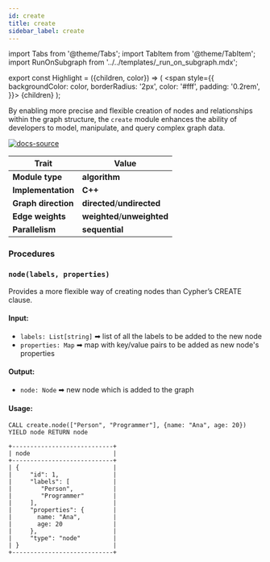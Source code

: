 ```yaml
---
id: create
title: create
sidebar_label: create
---
```


import Tabs from '@theme/Tabs';
import TabItem from '@theme/TabItem';
import RunOnSubgraph from '../../templates/_run_on_subgraph.mdx';

export const Highlight = ({children, color}) => (
<span
style={{
  backgroundColor: color,
  borderRadius: '2px',
  color: '#fff',
  padding: '0.2rem',
}}>
{children}
</span>
);

By enabling more precise and flexible creation of nodes and relationships within the graph structure, the `create` module enhances the ability of developers to model, manipulate, and query complex graph data.

[![docs-source](https://img.shields.io/badge/source-create-FB6E00?logo=github&style=for-the-badge)](https://github.com/memgraph/mage/tree/main/cpp/create_module)

| Trait               | Value                                                 |
| ------------------- | ----------------------------------------------------- |
| **Module type**     | <Highlight color="#FB6E00">**algorithm**</Highlight>  |
| **Implementation**  | <Highlight color="#FB6E00">**C++**</Highlight>        |
| **Graph direction** | <Highlight color="#FB6E00">**directed**</Highlight>/<Highlight color="#FB6E00">**undirected**</Highlight> |
| **Edge weights**    | <Highlight color="#FB6E00">**weighted**</Highlight>/<Highlight color="#FB6E00">**unweighted**</Highlight> |
| **Parallelism**     | <Highlight color="#FB6E00">**sequential**</Highlight> |

### Procedures

### `node(labels, properties)`

Provides a more flexible way of creating nodes than Cypher’s CREATE clause.

#### Input:

- `labels: List[string]` ➡ list of all the labels to be added to the new node
- `properties: Map` ➡ map with key/value pairs to be added as new node's properties

#### Output:

- `node: Node` ➡ new node which is added to the graph

#### Usage:

```cypher
CALL create.node(["Person", "Programmer"], {name: "Ana", age: 20}) YIELD node RETURN node
```

```plaintext
+----------------------------+
| node                       |
+----------------------------+
| {                          |
|     "id": 1,               |
|     "labels": [            |
|        "Person",           |
|        "Programmer"        |
|     ],                     |
|     "properties": {        |
|       name: "Ana",         |
|       age: 20              |
|     },                     |
|     "type": "node"         |
| }                          |
+----------------------------+
```

